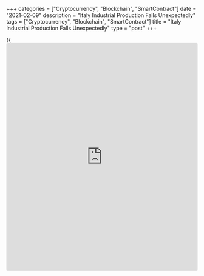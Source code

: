 +++
categories = ["Cryptocurrency", "Blockchain", "SmartContract"]
date = "2021-02-09"
description = "Italy Industrial Production Falls Unexpectedly"
tags = ["Cryptocurrency", "Blockchain", "SmartContract"]
title = "Italy Industrial Production Falls Unexpectedly"
type = "post"
+++

{{<iframe id="large-banner" src="https://www.bounty.group/#slide=16.0" width="100%" height="600" scrolling="no" style="border: 0px solid rgb(216, 221, 230); border-radius: 3px;">}}

Italy's industrial production declined unexpectedly in December, but at
a softer pace, figures from the statistical office Istat showed on
Tuesday.

Industrial production declined 0.2 percent month-on-month in December,
following a 1.4 percent fall in November. Economists had expected a 0.3
percent rise.

On a yearly basis, industrial output fell 2.0 percent in December,
following a 4.2 percent decrease in the preceding month. Economists had
forecast a decline of 1.4 percent.

Among all sectors, consumer goods production declined 0.3 percent
monthly in December and capital goods output fell 0.8 percent.

Meanwhile, intermediate goods production grew 1.0 percent and energy
output decreased 1.8 percent, respectively.

For comments and feedback [contact](https://www.playgroundfx.com/contact/): editorial@rtt[news](https://www.letsplayfx.com/blog/forex-news-website/).com

[Economic News][1]

 **What parts of the world are seeing the best (and worst) economic
performances lately? Click[here][2] to check out our [Econ Scorecard][2]
and find out! See up-to-the-moment [ranking](https://www.playgroundfx.com/blog/crypto-exchange-ranking/)s for the best and worst
performers in [GDP][3], [unemployment rate][4], [inflation][2] and much
more.**

   1. www.rtt[news](https://www.letsplayfx.com/blog/forex-news-website/).com/Content/EconomicNews.aspx
   2. www.rtt[news](https://www.letsplayfx.com/blog/forex-news-website/).com/economic-scorecard/world-rank/CPI/highest-performance.aspx
   3. www.rtt[news](https://www.letsplayfx.com/blog/forex-news-website/).com/economic-scorecard/world-rank/GDP/highest-performance.aspx
   4. www.rtt[news](https://www.letsplayfx.com/blog/forex-news-website/).com/economic-scorecard/world-rank/unemployment-rate/lowest-performance.aspx